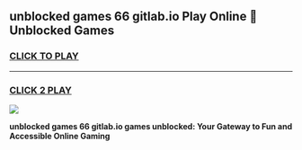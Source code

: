 
## unblocked games 66 gitlab.io Play Online 👋 Unblocked Games
<h3>
<a href="https://premium.freeplayer.one?title=unblocked_games_66_gitlab.io&ref=19F">CLICK TO PLAY</a></h3>
<hr>

<h3>
<a href="https://premium.freeplayer.one?title=unblocked_games_66_gitlab.io&ref=19F">CLICK 2 PLAY</a>
  
</h3>

<a href="https://premium.freeplayer.one?title=unblocked_games_66_gitlab.io&ref=19F"><img src="https://clearcache.store/games.png"></a>


**unblocked games 66 gitlab.io games unblocked: Your Gateway to Fun and Accessible Online Gaming**
